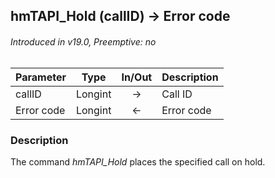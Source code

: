 ## hmTAPI_Hold (callID) → Error code
###### Introduced in v19.0, Preemptive: no

|Parameter|Type|In/Out|Description
|---|---|:---:|---
|callID|Longint|→|Call ID
|Error code|Longint|←|Error code

### Description
The command *hmTAPI_Hold* places the specified call on hold.

